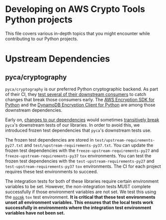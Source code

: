 [//]: # "Copyright Amazon.com Inc. or its affiliates. All Rights Reserved."
[//]: # "SPDX-License-Identifier: CC-BY-SA-4.0"

# Developing on AWS Crypto Tools Python projects

This file covers various in-depth topics that you might encounter
while contributing to our Python projects.

# Upstream Dependencies

## pyca/cryptography

`pyca/cryptography` is our preferred Python cryptographic backend.
As part of their CI,
they [test several of their downstream consumers](https://github.com/pyca/cryptography/tree/master/.travis/downstream.d)
to catch changes that break those consumers early.
The [AWS Encryption SDK for Python](https://github.com/aws/aws-encryption-sdk-python)
and the [DynamoDB Encryption Client for Python](https://github.com/aws/aws-dynamodb-encryption-python)
are among those downstream dependencies.

Early on,
[changes to our dependencies](https://github.com/pyca/cryptography/issues/4297)
would sometimes
[transitively break](https://github.com/pyca/cryptography/issues/4415)
`pyca`'s downstream tests of our libraries.
In order to avoid this,
we introduced frozen test dependencies
that `pyca`'s downstream tests use.

The frozen test dependencies are stored in
`test/upstream-requirements-py27.txt`
and `test/upstream-requirements-py37.txt`.
You can update the frozen test dependencies with the
`freeze-upstream-requirements-py27`
and `freeze-upstream-requirements-py37`
`tox` environments.
You can test the frozen test dependencies with the
`test-upstream-requirements-py27`
and `test-upstream-requirements-py37`
`tox` environments.
The CI for each project requires these test environments to succeed.

The integration tests for both of these libraries
require certain environment variables to be set.
However, the non-integration tests MUST complete successfully
if those environment variables are not set.
We test this using the
[`nocmk`](https://github.com/aws/aws-encryption-sdk-python/blob/97d9468375603a708d6fa9cb6703c3fc174501a6/tox.ini#L59-L69)
`tox` test environment.
**It is critical that these test environments unset all environment variables.
This ensures that the local tests work successfully
in environments where the integration test environment variables have not been set.**
